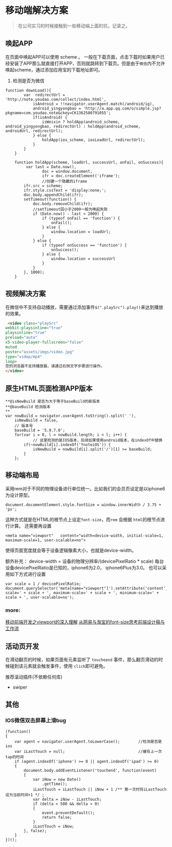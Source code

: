 # 移动端解决方案

> 在公司实习的时候接触到一些移动端上面的坑，记录之。

## 唤起APP

在页面中唤起APP可以使用 scheme 。
一般在下载页面，点击下载时如果用户已经安装了APP那么就直接打开APP，否则就跳转到下载页。但是由于`微信`内不允许唤起scheme，通过添加应用宝的下载地址即可。
1. 检测是否为微信
```
function downLoad(){
        var  redirectUrl = 'http://note.youdao.com/collect/index.html',
            isAndroid = !!navigator.userAgent.match(/android/ig),
            android_yingyongbao = 'http://a.app.qq.com/o/simple.jsp?pkgname=com.youdao.note&ckey=CK1362580791055';
            if(isAndroid) {
                isWeixin ? holdApp(android_scheme, android_yingyongbao, redirectUrl) : holdApp(android_scheme, androidUrl, redirectUrl);
            } else {
                holdApp(ios_scheme, iosLoadUrl, redirectUrl);                
            }
        } 
    }

    function holdApp(scheme, loadUrl, successUrl, onFail, onSuccess){
         var last = Date.now(),
                doc = window.document,
                ifr = doc.createElement('iframe');
                //创建一个隐藏的iframe
        ifr.src = scheme;
        ifr.style.cssText = 'display:none;';
        doc.body.appendChild(ifr);
        setTimeout(function() {
            doc.body.removeChild(ifr);
            //setTimeout回小于2000一般为唤起失败 
            if (Date.now() - last < 2000) {
                if (typeof onFail == 'function') {
                    onFail();
                } else {
                    window.location = loadUrl;
                }
            } else {
                if (typeof onSuccess == 'function') {
                    onSuccess();
                } else {
                    window.location = successUrl
                }
            }
        }, 1000);
    }
```

## 视频解决方案
在微信中不支持自动播放，需要通过添加事件`$(".playSrc").play()`来达到播放的效果。
```html
 <video class="playSrc"
webkit-playsinline="true"
playsinline="true"
preload="auto"
x5-video-player-fullscreen="false"
muted
poster="assets/imgs/video.jpg"
type="videp/mp4"
loop>
您的浏览器不支持播放器，请通过右侧文字步骤进行操作。
</video>
```

## 原生HTML页面检测APP版本
```
**@isNewBuild 是否为大于等于baseBuild的新版本
**@baseBuild 检测版本
**
var nowBuild = navigator.userAgent.toString().split(' '),
    isNewBuild = false,
    // 版本号
    baseBuild = '5.9.7.0';
    for(var i = 0, l = nowBuild.length; i < l; i++) {
            // 这里检测的是IOS版本，后续如果使用android版本，在indexOf中替换
        if(~nowBuild[i].indexOf('YnoteiOS')) {
            isNewBuild = nowBuild[i].split('/')[1] >= baseBuild;
        }
    };
```

## 移动端布局
采用rem对于不同的物理设备进行单位统一。比如我们的会员页设定是以iphone6为设计原型。
```
document.documentElement.style.fontSize = window.innerWidth / 3.75 + 'px';
```
这种方式就是在HTML的根节点上设定`font-size`，而`rem` 会根据 `html`的根节点进行计算。
还需要再设置
```
<meta name="viewport"   content="width=device-width, initial-scale=1, maximum-scale=1, user-scalable=no">
```
使得页面宽度就会等于设备逻辑像素大小，也就是device-width。

额外补充：
device-width = 设备的物理分辨率/(devicePixelRatio * scale)
每台设备devicePixelRatio是已知的，iphone6为2.0， iphone6Plus为3.0。
也可以采用如下方式进行设置
```
var scale = 1 / devicePixelRatio;
document.querySelector('meta[name="viewport"]').setAttribute('content','initial-scale=' + scale + ', maximum-scale=' + scale + ', minimum-scale=' + scale + ', user-scalable=no');
```

### more:
[移动前端开发之viewport的深入理解](http://www.cnblogs.com/2050/p/3877280.html)
[从网易与淘宝的font-size思考前端设计稿与工作流](http://www.cnblogs.com/lyzg/p/4877277.html#)

## 活动页开发

在滑动翻页的时候，如果页面有元素监听了 `toucheend` 事件，那么翻页滑动的时候碰到该元素就会触发事件，使用 `click`即可避免。

推荐滚动插件(不依赖任何库)
- swiper

## 其他
### IOS微信双击屏幕上滑bug
```
(function()
{
    var agent = navigator.userAgent.toLowerCase();        //检测是否是ios
    var iLastTouch = null;                                //缓存上一次tap的时间
    if (agent.indexOf('iphone') >= 0 || agent.indexOf('ipad') >= 0)
    {
        document.body.addEventListener('touchend', function(event)
        {
            var iNow = new Date()
                .getTime();
            iLastTouch = iLastTouch || iNow + 1 /** 第一次时将iLastTouch设为当前时间+1 */ ;
            var delta = iNow - iLastTouch;
            if (delta < 500 && delta > 0)
            {
                event.preventDefault();
                return false;
            }
            iLastTouch = iNow;
        }, false);
    }
})();
```

